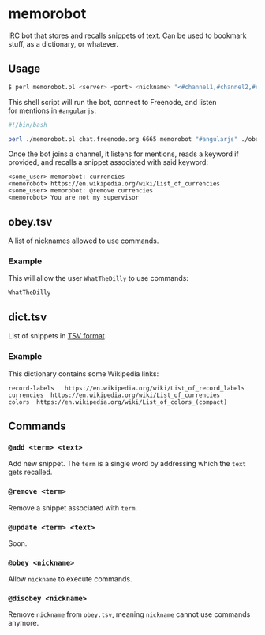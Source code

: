 # memorobot

IRC bot that stores and recalls snippets of text. Can be used to bookmark stuff, as a dictionary, or whatever.

## Usage

```bash
$ perl memorobot.pl <server> <port> <nickname> "<#channel1,#channel2,#etc>" [./path/to/obey.tsv] [./path/to/dict.tsv]
```

This shell script will run the bot, connect to Freenode, and listen for mentions in `#angularjs`: 

```bash
#!/bin/bash

perl ./memorobot.pl chat.freenode.org 6665 memorobot "#angularjs" ./obey.tsv ./dict.tsv
```

Once the bot joins a channel, it listens for mentions, reads a keyword if provided, and recalls a snippet associated with said keyword:

```
<some_user> memorobot: currencies
<memorobot> https://en.wikipedia.org/wiki/List_of_currencies
<some_user> memorobot: @remove currencies
<memorobot> You are not my supervisor
```

## obey.tsv

A list of nicknames allowed to use commands.

### Example

This will allow the user `WhatTheDilly` to use commands:

```tsv
WhatTheDilly
```

## dict.tsv

List of snippets in [TSV format](https://en.wikipedia.org/wiki/Tab-separated_values).

### Example

This dictionary contains some Wikipedia links:

```tsv
record-labels	https://en.wikipedia.org/wiki/List_of_record_labels
currencies	https://en.wikipedia.org/wiki/List_of_currencies
colors	https://en.wikipedia.org/wiki/List_of_colors_(compact)
```

## Commands

### `@add <term> <text>`

Add new snippet. The `term` is a single word by addressing which the `text` gets recalled.

### `@remove <term>`

Remove a snippet associated with `term`.

### `@update <term> <text>`

Soon.

### `@obey <nickname>`

Allow `nickname` to execute commands.

### `@disobey <nickname>`

Remove `nickname` from `obey.tsv`, meaning `nickname` cannot use commands anymore.
